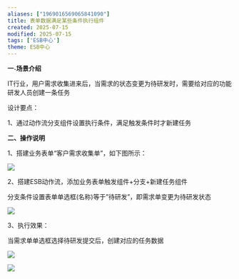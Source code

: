 ```yaml
---
aliases: ["1969016569065841090"]
title: 表单数据满足某些条件执行组件
created: 2025-07-15
modified: 2025-07-15
tags: ['ESB中心']
theme: ESB中心
---
```


**一˴场景介绍**

IT行业，用户需求收集进来后，当需求的状态变更为待研发时，需要给对应的功能研发人员创建一条任务

设计要点：

1、通过动作流分支组件设置执行条件，满足触发条件时才新建任务

**二、操作说明**

1、搭建业务表单“客户需求收集单”，如下图所示：

![](07cf6298bff06b8c02dabf0232ca7d25.jpg)

2、搭建ESB动作流，添加业务表单触发组件+分支+新建任务组件

分支条件设置表单单选框(名称)等于”待研发”，即需求单变更为待研发状态

![](7bf110d6f37dba5b1377c61a20d6cc7b.jpg)

3、执行效果：

当需求单单选框选择待研发提交后，创建对应的任务数据

![](1ed78ad6aad8b9c00f0c58b95b728521.jpg)

![](929f04209a282a6b0a46ec9ae7c61ae0.jpg)